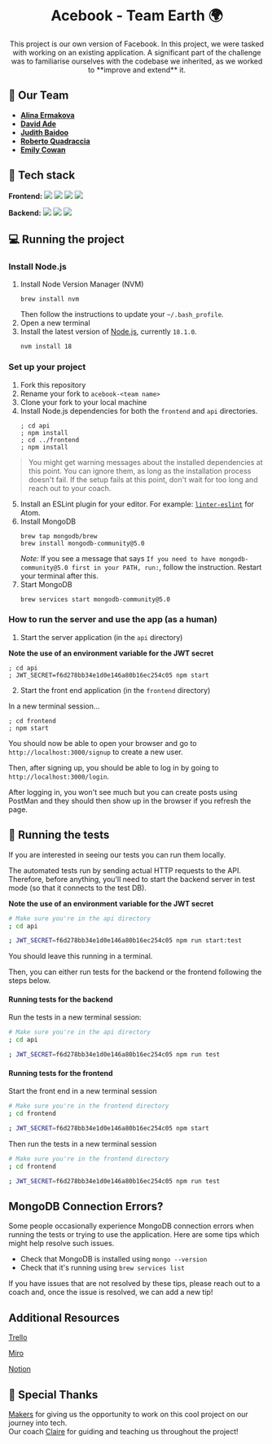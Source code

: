 <h1 align="center">
 Acebook - Team Earth 🌍
</h1>

<p align="center">
This project is our own version of Facebook. In this project, we were tasked with working on an existing application. A significant part of the challenge was to familiarise ourselves with the codebase we inherited, as we worked to **improve and extend** it.
</p>

## 🤝 Our Team
* **[Alina Ermakova](https://github.com/alalinaermakova)**
* **[David Ade](https://github.com/D6link)**
* **[Judith Baidoo](https://github.com/judithbaidoo)**
* **[Roberto Quadraccia](https://github.com/Super-robbin)**
* **[Emily Cowan](https://github.com/Emily-RC)**

## 🚀 Tech stack

**Frontend:**
<img src="https://img.shields.io/badge/Javascript-yellow?logo=javascript"> <img src="https://img.shields.io/badge/HTML-orange?logo=HTML"> <img src="https://img.shields.io/badge/CSS-blue?logo=CSS"> <img src="https://img.shields.io/badge/React-grey?logo=React">

**Backend:**
<img src="https://img.shields.io/badge/MongoDB-green?logo=MongoDB"> <img src="https://img.shields.io/badge/Express-black?logo=Express"> <img src="https://img.shields.io/badge/Node-darkgreen?logo=Node">

## 💻 Running the project

### Install Node.js

1. Install Node Version Manager (NVM)
   ```
   brew install nvm
   ```
   Then follow the instructions to update your `~/.bash_profile`.
2. Open a new terminal
3. Install the latest version of [Node.js](https://nodejs.org/en/), currently `18.1.0`.
   ```
   nvm install 18
   ```

### Set up your project

1. Fork this repository
2. Rename your fork to `acebook-<team name>`
3. Clone your fork to your local machine
4. Install Node.js dependencies for both the `frontend` and `api` directories.
   ```
   ; cd api
   ; npm install
   ; cd ../frontend
   ; npm install
   ```

> You might get warning messages about the installed dependencies at this point. You can ignore them, as long as the installation process doesn't fail. If the setup fails at this point, don't wait for too long and reach out to your coach.

5. Install an ESLint plugin for your editor. For example: [`linter-eslint`](https://github.com/AtomLinter/linter-eslint) for Atom.
6. Install MongoDB
   ```
   brew tap mongodb/brew
   brew install mongodb-community@5.0
   ```
   *Note:* If you see a message that says `If you need to have mongodb-community@5.0 first in your PATH, run:`, follow the instruction. Restart your terminal after this.
7. Start MongoDB
   ```
   brew services start mongodb-community@5.0
   ```

### How to run the server and use the app (as a human)

1. Start the server application (in the `api` directory)

  **Note the use of an environment variable for the JWT secret**

   ```
   ; cd api
   ; JWT_SECRET=f6d278bb34e1d0e146a80b16ec254c05 npm start
   ```
2. Start the front end application (in the `frontend` directory)

  In a new terminal session...

  ```
  ; cd frontend
  ; npm start
  ```

You should now be able to open your browser and go to `http://localhost:3000/signup` to create a new user.

Then, after signing up, you should be able to log in by going to `http://localhost:3000/login`.

After logging in, you won't see much but you can create posts using PostMan and they should then show up in the browser if you refresh the page.

## 🧪 Running the tests

If you are interested in seeing our tests you can run them locally. 

The automated tests run by sending actual HTTP requests to the API. Therefore, before anything, you'll need to start the backend server in test mode (so that it connects to the test DB).

**Note the use of an environment variable for the JWT secret**

```bash
# Make sure you're in the api directory
; cd api

; JWT_SECRET=f6d278bb34e1d0e146a80b16ec254c05 npm run start:test
```

You should leave this running in a terminal.

Then, you can either run tests for the backend or the frontend following the steps below. 

#### Running tests for the backend

Run the tests in a new terminal session:

```bash
# Make sure you're in the api directory
; cd api

; JWT_SECRET=f6d278bb34e1d0e146a80b16ec254c05 npm run test
```

####  Running tests for the frontend

Start the front end in a new terminal session

```bash
# Make sure you're in the frontend directory
; cd frontend

; JWT_SECRET=f6d278bb34e1d0e146a80b16ec254c05 npm start
```

Then run the tests in a new terminal session

```bash
# Make sure you're in the frontend directory
; cd frontend

; JWT_SECRET=f6d278bb34e1d0e146a80b16ec254c05 npm run test
```

## MongoDB Connection Errors?

Some people occasionally experience MongoDB connection errors when running the tests or trying to use the application. Here are some tips which might help resolve such issues.

- Check that MongoDB is installed using `mongo --version`
- Check that it's running using `brew services list`

If you have issues that are not resolved by these tips, please reach out to a coach and, once the issue is resolved, we can add a new tip!

## Additional Resources 

[Trello](https://trello.com/b/oEAZJKK8/acebook-team-earth) 

[Miro](https://miro.com/app/board/uXjVMj20h7U=/?share_link_id=983792734137)

[Notion](https://www.notion.so/Software-Module-3-Acebook-c1888e76cd3e4926a23efa542ea9dc0e?pvs=4) 

## 🫶 Special Thanks
[Makers](https://www.makers.tech/) for giving us the opportunity to work on this cool project on our journey into tech. <br>
Our coach [Claire](https://github.com/ClaireMakers) for guiding and teaching us throughout the project!
